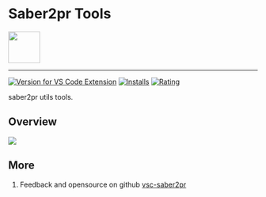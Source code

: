 # Saber2pr Tools

<img height="64px" src="https://cdn.jsdelivr.net/gh/saber2pr/MyWeb@master/resource/image/vsc-scripts-manager.png" />

---

[![Version for VS Code Extension](https://vsmarketplacebadge.apphb.com/version-short/saber2pr.vsc-saber2pr.svg?logo=visual-studio-code)](https://marketplace.visualstudio.com/items?itemName=saber2pr.vsc-saber2pr) [![Installs](https://vsmarketplacebadge.apphb.com/installs/saber2pr.vsc-saber2pr.svg)](https://marketplace.visualstudio.com/items?itemName=saber2pr.vsc-saber2pr) [![Rating](https://vsmarketplacebadge.apphb.com/rating/saber2pr.vsc-saber2pr.svg)](https://marketplace.visualstudio.com/items?itemName=saber2pr.vsc-saber2pr)

saber2pr utils tools.

## Overview

![](https://cdn.jsdelivr.net/gh/saber2pr/MyWeb@master/resource/image/220130-vsc-saber2pr-menu.png)

## More

1. Feedback and opensource on github [vsc-saber2pr](https://github.com/Saber2pr/vsc-saber2pr)
